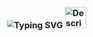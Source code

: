 
<div style="display: flex; align-items: center;">
    <h1 style="margin-right: 20px; font-size: 20px;">
    <img src="https://readme-typing-svg.herokuapp.com?font=Old+English&size=20&duration=1500&color=00FFFF&center=true&vCenter=true&width=435&lines=Hey..+I'm+Mostafa;This+is..;..my+Github..;" alt="Typing SVG"/>
    <img src="https://orig00.deviantart.net/1954/f/2013/245/3/5/clash_of_geometry__animated__by_plutonia_v41-d6kpuve.png" 
         alt="Descriptive Text for the GIF" 
         style="width: 50px; height: auto;" />
    </h1>
</div>
